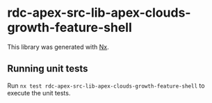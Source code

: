 # rdc-apex-src-lib-apex-clouds-growth-feature-shell

This library was generated with [Nx](https://nx.dev).

## Running unit tests

Run `nx test rdc-apex-src-lib-apex-clouds-growth-feature-shell` to execute the unit tests.
